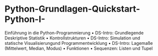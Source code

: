 # Python-Grundlagen-Quickstart-Python-I-
Einführung in die Python-Programmierung • DS-Intro: Grundlegende Deskriptive Statistik • Kontrollstrukturen • DS-Intro: Simulation und statische Visualisierungund Programmentwicklung • DS-Intro: Lagemaße (Mittelwert, Median, Modus) • Funktionen • Sequenzen: Listen und Tupel 
